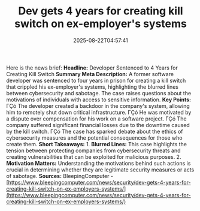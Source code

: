 ﻿---
title: "Dev gets 4 years for creating kill switch on ex-employer's systems"
date: "2025-08-22T04:57:41"
category: "Markets"
summary: ""
slug: "dev gets 4 years for creating kill switch on exemployers sys"
source_urls:
  - "https://www.bleepingcomputer.com/news/security/dev-gets-4-years-for-creating-kill-switch-on-ex-employers-systems/"
seo:
  title: "Dev gets 4 years for creating kill switch on ex-employer's systems | Hash n Hedge"
  description: ""
  keywords: ["news", "markets", "brief"]
---
Here is the news brief:  **Headline:** Developer Sentenced to 4 Years for Creating Kill Switch  **Summary Meta Description:** A former software developer was sentenced to four years in prison for creating a kill switch that crippled his ex-employer's systems, highlighting the blurred lines between cybersecurity and sabotage. The case raises questions about the motivations of individuals with access to sensitive information.  **Key Points:**  ΓÇó The developer created a backdoor in the company's system, allowing him to remotely shut down critical infrastructure. ΓÇó He was motivated by a dispute over compensation for his work on a software project. ΓÇó The company suffered significant financial losses due to the downtime caused by the kill switch. ΓÇó The case has sparked debate about the ethics of cybersecurity measures and the potential consequences for those who create them.  **Short Takeaways:**  1. **Blurred Lines:** This case highlights the tension between protecting companies from cybersecurity threats and creating vulnerabilities that can be exploited for malicious purposes. 2. **Motivation Matters:** Understanding the motivations behind such actions is crucial in determining whether they are legitimate security measures or acts of sabotage.  **Sources:** BleepingComputer - [https://www.bleepingcomputer.com/news/security/dev-gets-4-years-for-creating-kill-switch-on-ex-employers-systems/](https://www.bleepingcomputer.com/news/security/dev-gets-4-years-for-creating-kill-switch-on-ex-employers-systems/) 
